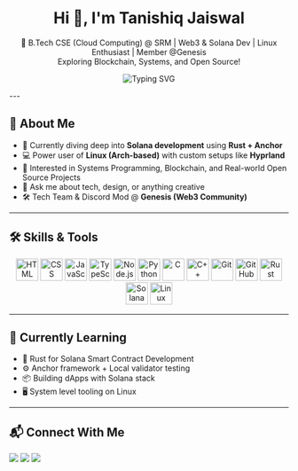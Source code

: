 <h1 align="center">Hi 👋, I'm Tanishiq Jaiswal</h1>
<p align="center">
  🚀 B.Tech CSE (Cloud Computing) @ SRM | Web3 & Solana Dev | Linux Enthusiast | Member @Genesis<br>
  Exploring Blockchain, Systems, and Open Source!
</p>

<p align="center">
  <img src="https://readme-typing-svg.herokuapp.com?font=Fira+Code&duration=3000&pause=500&color=00C3FF&vCenter=true&width=435&lines=CS+Undergrad+%7C+Linux+%7C+Solana+%7C+Web3+Enthusiast;Building+cool+things+with+code+%F0%9F%9A%80" alt="Typing SVG" />
</p>
---

## 🧠 About Me

- 🔭 Currently diving deep into **Solana development** using **Rust + Anchor**
- 💻 Power user of **Linux (Arch-based)** with custom setups like **Hyprland**
- 🧰 Interested in Systems Programming, Blockchain, and Real-world Open Source Projects
- 💬 Ask me about tech, design, or anything creative
- 🛠 Tech Team & Discord Mod @ **Genesis (Web3 Community)**

---

## 🛠️ Skills & Tools

<p align="center">
  <img src="https://cdn.jsdelivr.net/gh/devicons/devicon/icons/html5/html5-original.svg" height="40" alt="HTML" />
  <img src="https://cdn.jsdelivr.net/gh/devicons/devicon/icons/css3/css3-original.svg" height="40" alt="CSS" />
  <img src="https://cdn.jsdelivr.net/gh/devicons/devicon/icons/javascript/javascript-original.svg" height="40" alt="JavaScript" />
  <img src="https://cdn.jsdelivr.net/gh/devicons/devicon/icons/typescript/typescript-original.svg" height="40" alt="TypeScript" />
  <img src="https://cdn.jsdelivr.net/gh/devicons/devicon/icons/nodejs/nodejs-original.svg" height="40" alt="Node.js" />
  <img src="https://cdn.jsdelivr.net/gh/devicons/devicon/icons/python/python-original.svg" height="40" alt="Python" />
  <img src="https://cdn.jsdelivr.net/gh/devicons/devicon/icons/c/c-original.svg" height="40" alt="C" />
  <img src="https://cdn.jsdelivr.net/gh/devicons/devicon/icons/cplusplus/cplusplus-original.svg" height="40" alt="C++" />
  <img src="https://cdn.jsdelivr.net/gh/devicons/devicon/icons/git/git-original.svg" height="40" alt="Git" />
  <img src="https://cdn.jsdelivr.net/gh/devicons/devicon/icons/github/github-original.svg" height="40" alt="GitHub" />
  <img src="https://cdn.jsdelivr.net/gh/devicons/devicon/icons/rust/rust-plain.svg" height="40" alt="Rust" />
  <img src="https://cryptologos.cc/logos/solana-sol-logo.svg?v=026" height="40" alt="Solana" />
  <img src="https://cdn.jsdelivr.net/gh/devicons/devicon/icons/linux/linux-original.svg" height="40" alt="Linux" />
</p>

---

## 🌱 Currently Learning

- 🧠 Rust for Solana Smart Contract Development
- ⚙️ Anchor framework + Local validator testing
- 📦 Building dApps with Solana stack
- 🖥️ System level tooling on Linux

---

## 📬 Connect With Me

<p>
  <a href="https://www.linkedin.com/in/tanishiq-jaiswal-544137330"><img src="https://img.shields.io/badge/LinkedIn-blue?style=for-the-badge&logo=linkedin" /></a>
  <a href="https://x.com/_tanishiq"><img src="https://img.shields.io/badge/X-black?style=for-the-badge&logo=twitter" /></a>
  <a href="mailto:jaiswaltanishq10@gmail.com"><img src="https://img.shields.io/badge/Gmail-red?style=for-the-badge&logo=gmail" /></a>
</p>
